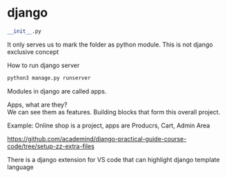 # django


```python
__init__.py
```
It only serves us to mark the folder as python module. This is not django exclusive concept

How to run django server

```python
python3 manage.py runserver
```

Modules in django are called apps.

Apps, what are they? <br>
We can see them as features. Building blocks that form this overall project.

Example: Online shop is a project, apps are Producrs, Cart, Admin Area

https://github.com/academind/django-practical-guide-course-code/tree/setup-zz-extra-files

There is a django extension for VS code that can highlight django template language
